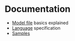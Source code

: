 # Documentation

- [Model file](./model.md) basics explained
- [Language](language.md) specification
- [Samples](samples.md)




